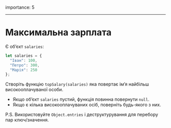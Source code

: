 importance: 5

---

# Максимальна зарплата 

Є об’єкт `salaries`:

```js
let salaries = {
  "Іван": 100,
  "Петро": 300,
  "Марія": 250
};
```

Створіть функцію `topSalary(salaries)` яка повертає ім’я найбільш високооплачуваної особи.

- Якщо об’єкт `salaries` пустий, функція повинна повернути `null`.
- Якщо є кілька високооплачуваних осіб, поверніть будь-якого з них.

P.S. Використовуйте `Object.entries` і деструктурування для перебору пар ключ/значення.
